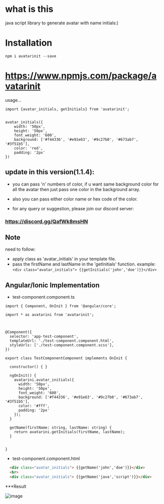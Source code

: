 # what is this

java script library to generate avatar with name initials:)

# Installation

`npm i avatarinit --save`

# https://www.npmjs.com/package/avatarinit

usage...

```TS
import {avatar_initials, getInitials} from 'avatarinit';


avatar_initials({
    width: '50px',
    height: '50px',
    font_weight: '600',
    background: ['#f44336', '#e91e63', '#9c27b0', '#673ab7', '#3f51b5'],
    color: 'red',
    padding: '2px'
})

```
## update in this version(1.1.4):

  * you can pass 'n' numbers of color, if u want same background color for all the avatar then just pass one color in the         background array.

  * also you can pass either color name or hex code of the color.

  * for any query or suggestion, please join our discord server: 
  ### https://discord.gg/QafWk8msHN




## Note

need to follow:

* apply class as 'avatar_initials' in your template file.
* pass the firstName and lastName in the 'getInitials' function.
    example: 
        ```
        <div class="avatar_initials"> {{getInitials('john','doe')}}</div>
        ```
       

## Angular/Ionic Implementation

* test-component.component.ts

```TS
import { Component, OnInit } from '@angular/core';

import * as avatarini from 'avatarinit';



@Component({
  selector: 'app-test-component',
  templateUrl: './test-component.component.html',
  styleUrls: ['./test-component.component.scss'],
})

export class TestComponentComponent implements OnInit {

  constructor() { }

  ngOnInit() {  
    avatarini.avatar_initials({ 
      width: '50px', 
      height: '50px', 
      font_weight: '600', 
      background: ['#f44336', '#e91e63', '#9c27b0', '#673ab7', '#3f51b5'], 
      color: '#fff', 
      padding: '2px' 
    });
  }

  getName(firstName: string, lastName: string) {
    return avatarini.getInitials(firstName, lastName);
  }


}

```

* test-component.component.html

```HTML
  <div class="avatar_initials"> {{getName('john','doe')}}</div>
  <br>
  <div class="avatar_initials"> {{getName('java','script')}}</div>
```

***Result

![image](https://user-images.githubusercontent.com/19625099/165595348-d11b4018-f03b-4134-a5dc-4b095978b972.png)

